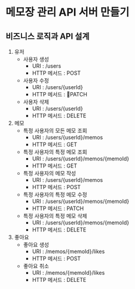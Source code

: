 # 메모장 관리 API 서버 만들기

## 비즈니스 로직과 API 설계
1. 유저
   - 사용자 생성
     - URI : /users
     - HTTP 메서드 : POST
   - 사용자 수정
     - URI : /users/{userId}
     - HTTP 메서드 : PATCH
   - 사용자 삭제
     - URI : /users/{userId}
     - HTTP 메서드 : DELETE
2. 메모
   - 특정 사용자의 모든 메모 조회 
     - URI : /users/{userId}/memos
     - HTTP 메서드 : GET
   - 특정 사용자의 특정 메모 조회
     - URI : /users/{userId}/memos/{memoId}
     - HTTP 메서드 : GET
   - 특정 사용자의 메모 작성
     - URI : /users/{userId}/memos
     - HTTP 메서드 : POST
   - 특정 사용자의 특정 메모 수정
     - URI : /users/{userId}/memos/{memoId}
     - HTTP 메서드 : PATCH
   - 특정 사용자의 특정 메모 삭제
     - URI : /users/{userId}/memos/{memoId}
     - HTTP 메서드 : DELETE
3. 좋아요
   - 좋아요 생성
     - URI : /memos/{memoId}/likes
     - HTTP 메서드 : POST
   - 좋아요 취소
     - URI : /memos/{memoId}/likes
     - HTTP 메서드 : DELETE
